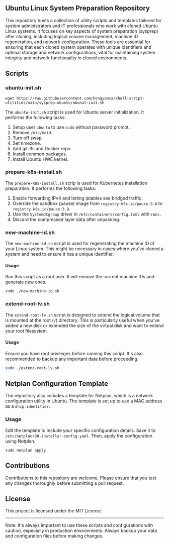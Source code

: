 ## Ubuntu Linux System Preparation Repository

This repository hosts a collection of utility scripts and templates tailored for system administrators and IT professionals who work with cloned Ubuntu Linux systems. It focuses on key aspects of system preparation (sysprep) after cloning, including logical volume management, machine ID regeneration, and network configuration. These tools are essential for ensuring that each cloned system operates with unique identifiers and optimal storage and network configurations, vital for maintaining system integrity and network functionality in cloned environments.



## Scripts

### ubuntu-init.sh

```shell
wget https://raw.githubusercontent.com/hongyanca/shell-script-utilities/main/sysprep-ubuntu/ubunut-init.sh
```

The `ubuntu-init.sh` script is used for Ubuntu server initialization. It performs the following tasks:

1. Setup user `ubuntu` to use `sudo` without password prompt.
2. Remove `/etc/motd`.
3. Turn off swap.
4. Set timezone.
5. Add git-lfs and Docker repo.
6. Install common packages.
7. Install Ubuntu HWE kernel.

### prepare-k8s-install.sh

The `prepare-k8s-install.sh` scrip is used for Kubernetes installation preparation. It performs the following tasks:

1. Enable forwarding IPv4 and letting iptables see bridged traffic.
2. Override the sandbox (pause) image from `registry.k8s.io/pause:3.6` to `registry.k8s.io/pause:3.9`.
3. Use the `SystemdCgroup` driver in `/etc/containerd/config.toml` with `runc`.
4. Discard the compressed layer data after unpacking.

### new-machine-id.sh

The `new-machine-id.sh` script is used for regenerating the machine ID of your Linux system. This might be necessary in cases where you've cloned a system and need to ensure it has a unique identifier.

#### Usage

Run this script as a root user. It will remove the current machine IDs and generate new ones.

```
sudo ./new-machine-id.sh
```

### extend-root-lv.sh

The `extend-root-lv.sh` script is designed to extend the logical volume that is mounted at the root (`/`) directory. This is particularly useful when you've added a new disk or extended the size of the virtual disk and want to extend your root filesystem.

#### Usage

Ensure you have root privileges before running this script. It's also recommended to backup any important data before proceeding.

```bash
sudo ./extend-root-lv.sh
```



## Netplan Configuration Template

The repository also includes a template for Netplan, which is a network configuration utility in Ubuntu. The template is set up to use a MAC address as a `dhcp-identifier`. 

### Usage

Edit the template to include your specific configuration details. Save it to `/etc/netplan/00-installer-config.yaml`. Then, apply the configuration using Netplan.

```
sudo netplan apply
```



## Contributions

Contributions to this repository are welcome. Please ensure that you test any changes thoroughly before submitting a pull request.



## License

This project is licensed under the MIT License.

------

Note: It's always important to use these scripts and configurations with caution, especially in production environments. Always backup your data and configuration files before making changes.